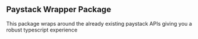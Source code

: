 ## Paystack Wrapper Package

This package wraps around the already existing paystack APIs giving you a robust typescript experience